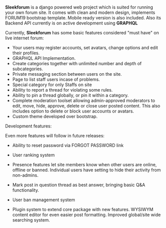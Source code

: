 **Sleekforum** is a django powered web project which is suited for running your own forum site. It comes with clean and modern design, implements FORUM19 bootstrap template. Mobile ready version is also included. Also its Backend API currently is on active development using **GRAPHQL**

Currently, **Sleekforum** has some basic features considered "must have" on live internet forum:

- Your users may register accounts, set avatars, change options and edit their profiles.
- GRAPHQL API Implementation.
- Create categories together with unlimited number and depth of subcategories.
- Private messaging section between users on the site.
- Page to list staff users incase of problems.
- Special category for only Staffs on site
- Ability to report a thread for violating some rules.
- Ability to pin a thread globally, or pin it within a category.
- Complete moderation toolset allowing admin-approved moderators to edit, move, hide, approve, delete or close user posted content. This also includes option to delete or block user accounts or avatars.
- Custom theme developed over bootstrap.



Development features:

Even more features will follow in future releases:

- Ability to reset password via FORGOT PASSWORD link
- User ranking system

- Presence features let site members know when other users are online, offline or banned. Individual users have setting to hide their activity from non-admins.
- Mark post in question thread as best answer, bringing basic Q&A functionality.
- User ban management system
- Plugin system to extend core package with new features.
  WYSIWYM content editor for even easier post formatting.
  Improved global/site wide searching system.